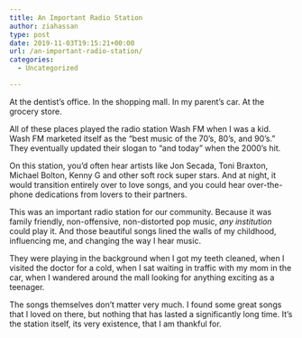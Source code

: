 ```yaml
---
title: An Important Radio Station
author: ziahassan
type: post
date: 2019-11-03T19:15:21+00:00
url: /an-important-radio-station/
categories:
  - Uncategorized

---
```

At the dentist’s office. In the shopping mall. In my parent’s car. At the grocery store.

All of these places played the radio station Wash FM when I was a kid. Wash FM marketed itself as the “best music of the 70’s, 80’s, and 90’s.” They eventually updated their slogan to “and today” when the 2000’s hit.

On this station, you’d often hear artists like Jon Secada, Toni Braxton, Michael Bolton, Kenny G and other soft rock super stars. And at night, it would transition entirely over to love songs, and you could hear over-the-phone dedications from lovers to their partners. 

This was an important radio station for our community. Because it was family friendly, non-offensive, non-distorted pop music, _any institution_ could play it. And those beautiful songs lined the walls of my childhood, influencing me, and changing the way I hear music.

They were playing in the background when I got my teeth cleaned, when I visited the doctor for a cold, when I sat waiting in traffic with my mom in the car, when I wandered around the mall looking for anything exciting as a teenager.

The songs themselves don’t matter very much. I found some great songs that I loved on there, but nothing that has lasted a significantly long time. It’s the station itself, its very existence, that I am thankful for.